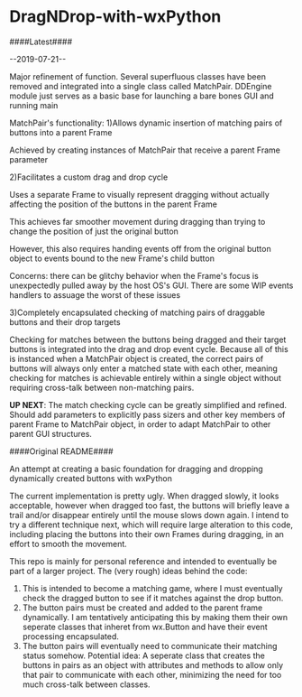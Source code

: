 # DragNDrop-with-wxPython
####Latest####

--2019-07-21--

Major refinement of function.
Several superfluous classes have been removed and integrated into a single class called MatchPair. DDEngine module just serves as a basic base for launching a bare bones GUI and running main

MatchPair's functionality:
1)Allows dynamic insertion of matching pairs of buttons into a parent Frame

  Achieved by creating instances of MatchPair that receive a parent Frame parameter
  
2)Facilitates a custom drag and drop cycle

  Uses a separate Frame to visually represent dragging without actually affecting the position of the buttons in the parent Frame
  
  This achieves far smoother movement during dragging than trying to change the position of just the original button
  
  However, this also requires handing events off from the original button object to events bound to the new Frame's child button
  
  Concerns: there can be glitchy behavior when the Frame's focus is unexpectedly pulled away by the host OS's GUI. There are some WIP events handlers to assuage the worst of these issues
  
3)Completely encapsulated checking of matching pairs of draggable buttons and their drop targets

  Checking for matches between the buttons being dragged and their target buttons is integrated into the drag and drop event cycle. Because all of this is instanced when a MatchPair object is created, the correct pairs of buttons will always only enter a matched state with each other, meaning checking for matches is achievable entirely within a single object without requiring cross-talk between non-matching pairs.
  
__UP NEXT__: The match checking cycle can be greatly simplified and refined. Should add parameters to explicitly pass sizers and other key members of parent Frame to MatchPair object, in order to adapt MatchPair to other parent GUI structures.

####Original README####

An attempt at creating a basic foundation for dragging and dropping dynamically created buttons with wxPython

The current implementation is pretty ugly. When dragged slowly, it looks acceptable, however when dragged too fast, the buttons will briefly leave a trail and/or disappear entirely until the mouse slows down again. I intend to try a different technique next, which will require large alteration to this code, including placing the buttons into their own Frames during dragging, in an effort to smooth the movement.

This repo is mainly for personal reference and intended to eventually be part of a larger project. The (very rough) ideas behind the code:

1) This is intended to become a matching game, where I must eventually check the dragged button to see if it matches against the drop button.
2) The button pairs must be created and added to the parent frame dynamically. I am tentatively anticipating this by making them their own seperate classes that inheret from wx.Button and have their event processing encapsulated.
3) The button pairs will eventually need to communicate their matching status somehow. Potential idea: A seperate class that creates the buttons in pairs as an object with attributes and methods to allow only that pair to communicate with each other, minimizing the need for  too much cross-talk between classes.

